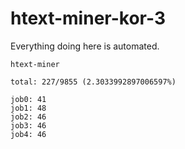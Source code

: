 # htext-miner-kor-3

Everything doing here is automated.

```
htext-miner

total: 227/9855 (2.3033992897006597%)

job0: 41
job1: 48
job2: 46
job3: 46
job4: 46
```